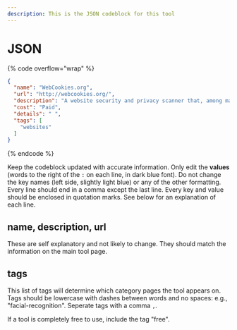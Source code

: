 ```yaml
---
description: This is the JSON codeblock for this tool
---
```


# JSON

{% code overflow="wrap" %}
```json
{
  "name": "WebCookies.org",
  "url": "http://webcookies.org/",
  "description": "A website security and privacy scanner that, among many other features (mostly focused on GDPR compliance) aggregates large amount of information about advertiser and analytics identifiers of scanned websites, as well as the /ads.txt files.",
  "cost": "Paid",
  "details": " ",
  "tags": [
    "websites"
  ]
}
```
{% endcode %}

Keep the codeblock updated with accurate information. Only edit the **values** (words to the right of the `:` on each line, in dark blue font). Do not change the key names (left side, slightly light blue) or any of the other formatting. Every line should end in a comma except the last line. Every key and value should be enclosed in quotation marks. See below for an explanation of each line.&#x20;

## name, description, url

These are self explanatory and not likely to change. They should match the information on the main tool page.

## tags

This list of tags will determine which category pages the tool appears on. Tags should be lowercase with dashes between words and no spaces: e.g., "facial-recognition". Seperate tags with a comma `,`.

If a tool is completely free to use, include the tag "free".

